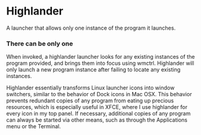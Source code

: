 # Highlander
A launcher that allows only one instance of the program it launches.

### There can be only one
When invoked, a highlander launcher looks for any existing instances of the program provided, and brings them into focus using wmctrl. Highlander will only launch a new program instance after failing to locate any existing instances.

Highlander essentially transforms Linux launcher icons into window switchers, similar to the behavior of Dock icons in Mac OSX. This behavior prevents redundant copies of any program from eating up precious resources, which is especially useful in XFCE, where I use highlander for every icon in my top panel. If necessary, additional copies of any program can always be started via other means, such as through the Applications menu or the Terminal. 
